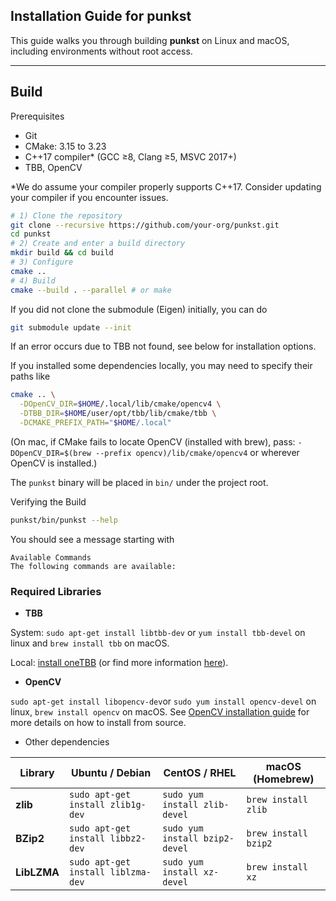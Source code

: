 ## Installation Guide for **punkst**

This guide walks you through building **punkst** on Linux and macOS, including environments without root access.

---

## Build

Prerequisites

- Git
- CMake: 3.15 to 3.23
- C++17 compiler* (GCC ≥8, Clang ≥5, MSVC 2017+)
- TBB, OpenCV

*We do assume your compiler properly supports C++17. Consider updating your compiler if you encounter issues.

```bash
# 1) Clone the repository
git clone --recursive https://github.com/your-org/punkst.git
cd punkst
# 2) Create and enter a build directory
mkdir build && cd build
# 3) Configure
cmake ..
# 4) Build
cmake --build . --parallel # or make
```

If you did not clone the submodule (Eigen) initially, you can do
```bash
git submodule update --init
```

If an error occurs due to TBB not found, see below for installation options.

If you installed some dependencies locally, you may need to specify their paths like
```bash
cmake .. \
  -DOpenCV_DIR=$HOME/.local/lib/cmake/opencv4 \
  -DTBB_DIR=$HOME/user/opt/tbb/lib/cmake/tbb \
  -DCMAKE_PREFIX_PATH="$HOME/.local"
```
(On mac, if CMake fails to locate OpenCV (installed with brew), pass: `-DOpenCV_DIR=$(brew --prefix opencv)/lib/cmake/opencv4` or wherever OpenCV is installed.)

The `punkst` binary will be placed in `bin/` under the project root.

Verifying the Build

```bash
punkst/bin/punkst --help
```

You should see a message starting with
```
Available Commands
The following commands are available:
```

### Required Libraries

- **TBB**

System: `sudo apt-get install libtbb-dev` or `yum install tbb-devel` on linux and `brew install tbb` on macOS.

Local: [install oneTBB](https://github.com/uxlfoundation/oneTBB/blob/master/INSTALL.md) (or find more information [here](https://www.intel.com/content/www/us/en/docs/onetbb/get-started-guide/2022-2/overview.html)).

<!-- Local: `git clone` from [oneTBB](https://github.com/uxlfoundation/oneTBB) then build locally. -->
<!-- (Building TBB from source takes a significant amount of time)
```bash
git clone https://github.com/oneapi-src/oneTBB.git
mkdir oneTBB/build && cd oneTBB/build
cmake ..  -DCMAKE_BUILD_TYPE=Release -DCMAKE_INSTALL_PREFIX=$HOME/.local
make -j$(nproc) && make install
``` -->

- **OpenCV**

`sudo apt-get install libopencv-dev`or `sudo yum install opencv-devel` on linux, `brew install opencv` on macOS. See [OpenCV installation guide](https://docs.opencv.org/4.x/d7/d9f/tutorial_linux_install.html) for more details on how to install from source.


- Other dependencies

| Library      | Ubuntu / Debian                     | CentOS / RHEL         | macOS (Homebrew)            |
|--------------|--------------------------------------|-----------------------|-----------------------------|
| **zlib**     | `sudo apt-get install zlib1g-dev`   | `sudo yum install zlib-devel` | `brew install zlib`      |
| **BZip2**    | `sudo apt-get install libbz2-dev`   | `sudo yum install bzip2-devel` | `brew install bzip2`    |
| **LibLZMA**  | `sudo apt-get install liblzma-dev`  | `sudo yum install xz-devel` | `brew install xz`          |
